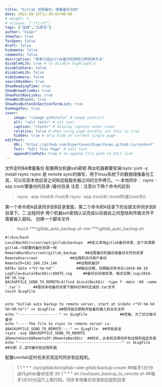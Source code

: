```yaml
---
title: "Gitlab 远程备份，增量备份文档"
date: 2022-09-15T11:30:03+00:00
# weight: 1
# aliases: ["/first"]
tags: ["运维","云原生"]
author: "Esqer"
showToc: true
TocOpen: false
draft: false
hidemeta: false
comments: false
description: "简单介绍gitlab备份机制和几种简单方法"
disableHLJS: true # to disable highlightjs
disableShare: false
disableHLJS: false
hideSummary: false
searchHidden: true
ShowReadingTime: true
ShowBreadCrumbs: true
ShowPostNavLinks: true
ShowWordCount: true
ShowRssButtonInSectionTermList: true
UseHugoToc: true
cover:
    image: "<image path/url>" # image path/url
    alt: "<alt text>" # alt text
    caption: "<text>" # display caption under cover
    relative: false # when using page bundles set this to true
    hidden: true # only hide on current single page
editPost:
    URL: "https://github.com/EsqerYasen/EsqerYasen.github.io/content"
    Text: "Edit This Page" # edit text
    appendFilePath: true # to append file path to Edit link
---
```



文件定时&&增量备份
配置两台机器ssh密钥
两台机器都要安装rsync
yum -y install rsync
rsync 是 remote sync的缩写，用于linux系统下的数据镜像备份工具，可以实现本地目录之间和远程服务器之间的文件拷贝。一.本地同步：
rsync -azp /root/要备份的目录 /备份目录
注意：注意以下两个命令的区别
>rsync -azp /root/A /root/B
>rsync -azp /root/A/ /root/B(或/root/B/)

第一个命令把A目录同步到B目录里面，第二个命令把A目录下的全部文件同步到B目录下。二.远程同步
两个机器ssh密钥认证完成以后彼此之间登陆和传输文件不需要输入密码。
创建一个脚本文件
>touch ***/gitlab_auto_backup.sh
>vim ***/gitlab_auto_backup.sh

```
#!/bin/bash
LocalBackDir=/var/opt/gitlab/backups  ##定义本地gitlab备份目录，这个目录跟gitlab.rb配置的备份目录一样
RemoteBackDir=/root/gitlab_backup    ##远程备份机器存放备份文件的目录
RemoteUser=root               ##远程机访问用户身份
RemoteIP=192.168.234.146         ##远程机器IP
DATE=`date +"%Y-%m-%d"`          ##输出日期，日期格式年月日>2018-08-10
LogFile=$LocalBackDir/$DATE.log     ##备份日存放目录，格式日期.log>2018-08-10.log
BACKUPFILE_SEND_TO_REMOTE=$(find $LocalBackDir -type f -mmin -60 -name '.tar')      ##查找本地备份目录下面60分钟内生成的.tar文件
touch $LogFile                                                                                                                                            
echo "Gitlab auto backup to remote server, start at $(date +"%Y-%m-%d %H:%M:%S")" >> $LogFile  ##把开始日期和开始备份输入到日志文件
echo "-------------------" >> $LogFile               ##空格，为了区分每次备份
echo "-----The file to rsync to remote server is: $BACKUPFILE_SEND_TO_REMOTE----" >> $LogFile  ##开始发送
rsync -avp $BACKUPFILE_SEND_TO_REMOTE $RemoteUser@$RemoteIP:$RemoteBackDir  ##同步，从本机目录同步到远程机指定目录
echo "------------------------------------------------" >> $LogFile  ##分割 三.定时备份到远程机器
```
配置crontab定时任务实现定时同步到远程机。

>1 1 * * * /opt/gitlab/bin/gitlab-rake gitlab:backup:create ##每天1点1分进行gitlab备份任务
>30 1 * * * sh /root/auto_backup_to_remote.sh ##每天1点30分运行上面代码，同步本地备份目录和远程机目录